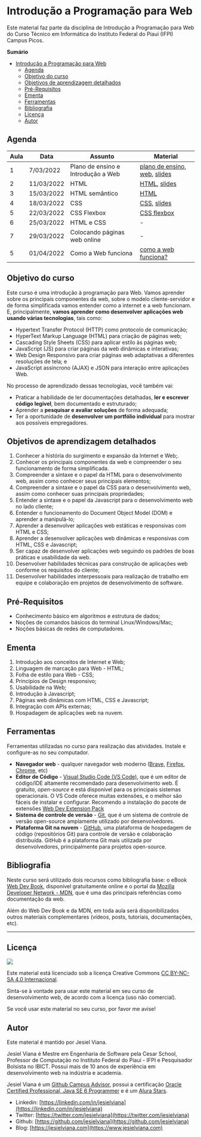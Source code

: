 # Introdução a Programação para Web

Este material faz parte da disciplina de Introdução a Programação para Web do Curso Técnico em Informática do Instituto Federal do Piauí (IFPI) Campus Picos.

**Sumário**
- [Introdução a Programação para Web](#introdução-a-programação-para-web)
  - [Agenda](#agenda)
  - [Objetivo do curso](#objetivo-do-curso)
  - [Objetivos de aprendizagem detalhados](#objetivos-de-aprendizagem-detalhados)
  - [Pré-Requisitos](#pré-requisitos)
  - [Ementa](#ementa)
  - [Ferramentas](#ferramentas)
  - [Bibliografia](#bibliografia)
  - [Licença](#licença)
  - [Autor](#autor)

## Agenda 
| Aula | Data       | Assunto                            | Material                                                                                                            |
| ---- | ---------- | ---------------------------------- | ------------------------------------------------------------------------------------------------------------------- |
| 1    | 7/03/2022  | Plano de ensino e Introdução a Web | [plano de ensino](slides/1-plano-de-ensino.md), [web](https://bit.ly/3txtwkw), [slides](slides/2-introducao-web.md) |
| 2    | 11/03/2022 | HTML                               | [HTML](https://webdev.jesielviana.com/frontend/html), [slides](slides/3-html.md)                                    |
| 3    | 15/03/2022 | HTML semântico                     | [HTML](https://webdev.jesielviana.com/frontend/html)                                                                |
| 4    | 18/03/2022 | CSS                                | [CSS](https://webdev.jesielviana.com/frontend/css), [slides](slides/4-css.md)                                       |
| 5    | 22/03/2022 | CSS Flexbox                        | [CSS flexbox](https://origamid.com/projetos/flexbox-guia-completo/)                                                 |
| 6    | 25/03/2022 | HTML e CSS                         | -                                                                                                                   |
| 7    | 29/03/2022 | Colocando páginas web online       | -                                                                                                                   |
| 5    | 01/04/2022 | Como a Web funciona                | [como a web funciona?](https://webdev.jesielviana.com/introducao/como-a-web-funciona)                               |



## Objetivo do curso

Este curso é uma introdução à programação para Web. Vamos aprender sobre os principais componentes da web, sobre o modelo cliente-servidor e de forma simplificada vamos entender como a internet e a web funcionam. E, principalmente, **vamos aprender como desenvolver aplicações web usando várias tecnologias**, tais como:

- Hypertext Transfer Protocol (HTTP) como protocolo de comunicação;
- HyperText Markup Language (HTML) para criação de páginas web;
- Cascading Style Sheets (CSS) para aplicar estilo às páginas web;
- JavaScript (JS) para criar páginas da web dinâmicas e interativas;
- Web Design Responsivo para criar páginas web adaptativas a diferentes resoluções de tela; e
- JavaScript assíncrono (AJAX) e JSON para interação entre aplicações Web.

No processo de aprendizado dessas tecnologias, você também vai:

- Praticar a habilidade de ler documentações detalhadas, **ler e escrever código legível**, bem documentado e estruturado;
- Aprender a **pesquisar e avaliar soluções** de forma adequada;
- Ter a oportunidade de **desenvolver um portfólio individual** para mostrar aos possíveis empregadores.

## Objetivos de aprendizagem detalhados

1. Conhecer a história do surgimento e expansão da Internet e Web;.
1. Conhecer os principais componentes da web e compreender o seu funcionamento de forma simplificada.
1. Compreender a sintaxe e o papel da HTML para o desenvolvimento web, assim como conhecer seus principais elementos;
1. Compreender a sintaxe e o papel da CSS para o desenvolvimento web, assim como conhecer suas principais propriedades;
1. Entender a sintaxe e o papel da Javascript para o desenvolvimento web no lado cliente;
1. Entender o funcionamento do Document Object Model (DOM) e aprender a manipulá-lo;
1. Aprender a desenvolver aplicações web estáticas e responsivas com HTML e CSS;
1. Aprender a desenvolver aplicações web dinâmicas e responsivas com HTML, CSS e Javascript;
1. Ser capaz de desenvolver aplicações web seguindo os padrões de boas práticas e usabilidade da web.
1. Desenvolver habilidades técnicas para construção de aplicações web conforme os requisitos do cliente;
1. Desenvolver habilidades interpessoais para realização de trabalho em equipe e colaboração em projetos de desenvolvimento de software.

## Pré-Requisitos

* Conhecimento básico em algoritmos e estrutura de dados;
* Noções de comandos básicos do terminal Linux/Windows/Mac;
* Noções básicas de redes de computadores.

## Ementa

1. Introdução aos conceitos de Internet e Web;
2. Linguagem de marcação para Web - HTML;
3. Folha de estilo para Web - CSS;
4. Princípios de Design responsivo;
5. Usabilidade na Web;
6. Introdução à Javascript;
7. Páginas web dinâmicas com HTML, CSS e Javascript;
8. Integração com APIs externas;
9.  Hospadagem de aplicações web na nuvem.

## Ferramentas 

Ferramentas utilizadas no curso para realização das atividades. Instale e configure-as no seu computador.

* **Navegador web** - qualquer navegador web moderno ([Brave](https://brave.com), [Firefox](https://www.mozilla.org/en-US/firefox/new/), [Chrome](https://www.google.com/chrome/), etc)
* **Editor de Código** - [Visual Studio Code (VS Code)](https://code.visualstudio.com), que é um editor de código/IDE altamente recomendado para desenvolvimento web. É gratuito, _open-source_ e está disponível para os principais sistemas operacionais. O VS Code oferece muitas extensões, e o melhor são fáceis de instalar e configurar. Recomendo a instalação do pacote de extensões [Web Dev Extension Pack](https://marketplace.visualstudio.com/items?itemName=jesielviana.web-dev-extension-pack)
* **Sistema de controle de versão** - [Git](https://git-scm.com), que é um sistema de controle de versão open-source amplamente utilizado por desenvolvedores.
* **Plataforma Git na nuvem** - [GitHub](https://github.com), uma plataforma de hospedagem de código (repositórios Git) para controle de versão e colaboração distribuída. GitHub é a plataforma Git mais utilizada por desenvolvedores, principalmente para projetos open-source.

## Bibliografia

Neste curso será utilizado dois recursos como bibliografia base: o eBook [Web Dev Book](https://webdev.jesielviana.com), disponível gratuitamente online e o portal da [Mozilla Developer Network - MDN](https://developer.mozilla.org/pt-BR/), que é uma das principais referências como documentação da web.

Além do Web Dev Book e da MDN, em toda aula será disponibilizados outros materiais complementares (vídeos, posts, tutoriais, documentações, etc). 

---

## Licença

![](https://licensebuttons.net/l/by-nc-sa/4.0/88x31.png)

Este material está licenciado sob a licença Creative Commons [CC BY-NC-SA 4.0 Internacional](https://creativecommons.org/licenses/by-nc-sa/4.0/deed.pt_BR).

Sinta-se à vontade para usar este material em seu curso de desenvolvimento web, de acordo com a licença (uso não comercial).

Se você usar este material no seu curso, por favor me avise!

## Autor

Este material é mantido por Jesiel Viana.

Jesiel Viana é Mestre em Engenharia de Software pela Cesar School, Professor de Computação no Instituto Federal do Piauí - IFPI e Pesquisador Bolsista no IBICT. Possui mais de 10 anos de experiência em desenvolvimento web na indústria e academia. 

Jesiel Viana é um [Github Campus Advisor](https://education.github.com/teachers/advisors), possui a certificação [Oracle Certified Professional, Java SE 6 Programmer](https://www.credly.com/badges/b53a6b6d-baae-4fa3-88d6-1550d33e1e0a/public_url) e é um [Alura Stars](https://www.alura.com.br/stars).
* Linkedin: [https://linkedin.com/in/jesielviana](https://linkedin.com/in/jesielviana)
* Twitter: [https://twitter.com/jesielviana](https://twitter.com/jesielviana)
* Github: [https://github.com/jesielviana](https://github.com/jesielviana)
* Blog:  [https://jesielviana.com](https://www.jesielviana.com)
